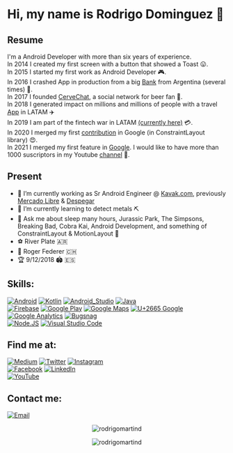 # Hi, my name is Rodrigo Dominguez 👋

## Resume
I'm a Android Developer with more than six years of experience.</br>
In 2014 I created my first screen with a button that showed a Toast 😛.</br>
In 2015 I started my first work as Android Developer 🎮.</br>
In 2016 I crashed App in production from a big [Bank](https://play.google.com/store/apps/details?id=com.mosync.app_Banco_Galicia) from Argentina (several times) 🤣.</br>
In 2017 I founded [CerveChat](https://play.google.com/store/apps/details?id=com.rodrigodominguez.cervezapp), a social network for beer fan 🍻.</br>
In 2018 I generated impact on millions and millions of people with a travel [App](https://play.google.com/store/apps/details?id=com.gm.despegar) in LATAM ✈️</br>
In 2019 I am part of the fintech war in LATAM [(currently here)](https://play.google.com/store/apps/details?id=com.mercadopago.wallet) 💳.</br>
In 2020 I merged my first [contribution](https://github.com/androidx/constraintlayout/pull/39) in Google (in ConstraintLayout library) 😍.</br>
In 2021 I merged my first feature in [Google](https://developer.android.com/reference/androidx/constraintlayout/helper/widget/CircularFlow). I would like to have more than 1000 suscriptors in my Youtube [channel](https://youtube.com/channel/UCBs51OPI3dU1hv9yQZ6BOHA) 🥰.</br>

## Present
- 🔭 I’m currently working as Sr Android Engineer @ [Kavak.com](https://www.kavak.com/), previously [Mercado Libre](https://www.mercadolibre.com) & [Despegar](https://www.despegar.com)
- 🌱 I’m currently learning to detect metals ⛏
- 💬 Ask me about sleep many hours, Jurassic Park, The Simpsons, Breaking Bad, Cobra Kai, Android Development, and something of ConstraintLayout & MotionLayout 🚀
- ⚽️ River Plate 🇦🇷
- 🎾 Roger Federer 🇨🇭
- 🏆 9/12/2018 🏟️ 🇪🇸


## Skills:

[![Android](https://img.shields.io/badge/Android-3DDC84?style=for-the-badge&logo=android&logoColor=white&labelColor=101010)]()
[![Kotlin](https://img.shields.io/badge/Kotlin-0095D5?style=for-the-badge&logo=kotlin&logoColor=white&labelColor=101010)]()
[![Android_Studio](https://img.shields.io/badge/Android_Studio-3DDC84?style=for-the-badge&logo=android-studio&logoColor=white&labelColor=101010)]()
[![Java](https://img.shields.io/badge/Java-007396?style=for-the-badge&logo=java&logoColor=white&labelColor=101010)]()
</br>
[![Firebase](https://img.shields.io/badge/Firebase-FFCA28?style=for-the-badge&logo=firebase&logoColor=white&labelColor=101010)]()
[![Google Play](https://img.shields.io/badge/Google_Play-414141?style=for-the-badge&logo=google%20play&logoColor=white&labelColor=101010)]()
[![Google Maps](https://img.shields.io/badge/Google_Maps-4285F4?style=for-the-badge&logo=google%20maps&logoColor=white&labelColor=101010)]()
[![U+2665 Google](https://img.shields.io/badge/❤️_Google-EC1C24?style=for-the-badge&logo=google&logoColor=white&labelColor=101010)]()
</br>
[![Google Analytics](https://img.shields.io/badge/Google_Analytics-E37400?style=for-the-badge&logo=google%20analytics&logoColor=white&labelColor=101010)]()
[![Bugsnag](https://img.shields.io/badge/Bugsnag-4949E4?style=for-the-badge&logo=bugsnag&logoColor=white&labelColor=101010)]()
</br>
[![Node.JS](https://img.shields.io/badge/Node.JS-339933?style=for-the-badge&logo=node.js&logoColor=white&labelColor=101010)]()
[![Visual Studio Code](https://img.shields.io/badge/Visual_Studio_Code-007ACC?style=for-the-badge&logo=Visual%20Studio%20Code&logoColor=white&labelColor=101010)]()

## Find me at:
[![Medium](https://img.shields.io/badge/Medium-@rodrigomartind-9146FF?style=for-the-badge&logo=medium&logoColor=white&labelColor=101010)](https://rodrigomartind.medium.com/)
[![Twitter](https://img.shields.io/badge/Twitter-@rodrigomartind-1DA1F2?style=for-the-badge&logo=twitter&logoColor=white&labelColor=101010)](https://twitter.com/RodrigoMartinD)
[![Instagram](https://img.shields.io/badge/Instagram-@rodrigomartind-E4405F?style=for-the-badge&logo=instagram&logoColor=white&labelColor=101010)](https://instagram.com/rodrigomartind)
</br>
[![Facebook](https://img.shields.io/badge/Facebook-@rodrigo.martin.dom-1877F2?style=for-the-badge&logo=facebook&logoColor=white&labelColor=101010)](https://facebook.com/Rodrigo.Martin.Dom)
[![LinkedIn](https://img.shields.io/badge/LinkedIn-Rodrigo_Dominguez-0077B5?style=for-the-badge&logo=linkedin&logoColor=white&labelColor=101010)](https://www.linkedin.com/in/rodrigo-martin-dominguez-463b5a33/)
</br>
[![YouTube](https://img.shields.io/badge/YouTube-Hermanos_Binarios-FF0000?style=for-the-badge&logo=youtube&logoColor=white&labelColor=101010)](https://www.youtube.com/channel/UCBs51OPI3dU1hv9yQZ6BOHA)

## Contact me:
[![Email](https://img.shields.io/badge/rodrigomartind@gmail.com-my_personal_email-EC5252?style=for-the-badge&logo=gmail&logoColor=white&labelColor=101010)](mailto:rodrigomartind@gmail.com)

<p align="center"><img src="https://komarev.com/ghpvc/?username=rodrigomartind" alt="rodrigomartind" /></p>
<p align="center"><img src="https://github-readme-stats.vercel.app/api?username=rodrigomartind&show_icons=true" alt="rodrigomartind" /></p>
